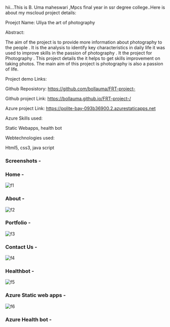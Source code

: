 hii...This is B. Uma maheswari ,Mpcs final year in ssr degree college..Here is about my mscloud project details:

Proejct Name: Uliya the art of photography

Abstract:

The aim of the project is to provide more information about photography to the people . It is the analysis to identify key characteristics in daily life 
it was used to improve skills in the passion of photography . It the project for Photography . 
This project details the it helps to get skills improvement on taking photos. The main aim of this project is photography is also a passion of life.

Project demo Links:

Github Reposistory: https://github.com/bollauma/FRT-project-

Github project Link: https://bollauma.github.io/FRT-project-/

Azure project Link: https://polite-bay-093b36900.2.azurestaticapps.net

Azure Skills used:

Static Webapps,
health bot

Webtechnologies used:

Html5,
css3,
java script



### Screenshots  -







### Home  -



![f1](https://user-images.githubusercontent.com/118163578/208603811-443b0f1c-614e-4fea-adae-e26741c9bfe8.png)







### About  -


![f2](https://user-images.githubusercontent.com/118163578/208604000-78fd1d0e-ddf6-4217-bb67-5136568def8c.png)










### Portfolio  -



![f3](https://user-images.githubusercontent.com/118163578/208604176-f49596fe-bfa1-483f-a9ce-34cc253fb091.png)







### Contact Us  -



![f4](https://user-images.githubusercontent.com/118163578/208604391-05ff940c-e87b-4496-99f2-bd3ae8145122.png)










### Healthbot  -



![f5](https://user-images.githubusercontent.com/118163578/208604787-9fd04e0e-983c-40ff-888c-f3a90da8e261.png)













### Azure Static web apps -



![f6](https://user-images.githubusercontent.com/118163578/208605007-46c8bb5c-6004-4fa8-b94b-676d43fe058f.png)














### Azure Health bot  -
























































































